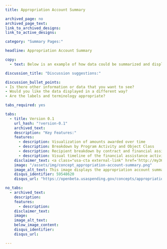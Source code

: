 ```yaml
---
title: Appropriation Account Summary

archived_page: no
archived_page_text:
link_to_archived_designs:
link_to_active_designs:

category: "Summary Pages:"

headline: Appropriation Account Summary

copy:
  - text: Below is an example of how data could be summarized and displayed by Appropriation Account (TAS). Please take a look and give us your feedback in the discussion section at the bottom of each tab.

discussion_title: "Discussion suggestions:"

discussion_bullet_points:
- Is there other information or data that you want to see?
- Would you like the data displayed in a different way?
- Are the labels and terminology appropriate?

tabs_required: yes

tabs:
  - title: Version 0.1
    url_hash: "!version-0.1"
    archived_text:
    description: "Key Features:"
    features:
      - description: Visualization of amounts awarded over time
      - description: Breakdown by Program Activity and Object Class
      - description: Recipient breakdown by contract and financial assistance
      - description: Visual timeline of the financial assistance activity
    disclaimer_text: <a class="usa-cta external-link" href='http://my36m8.axshare.com/appropriation_account_summary.html' target="_blank">View an interactive version of the below image</a>
    image: "/assets/img/concept_appropriation-account-summary.png"
    image_alt_text: This image displays the appropriation account summary wireframe. Across the top is the major awarding agency and the sub-tier agency  with the specific Treasury Account Symbol (TAS) number. Below is a graph showing the Amount Awarded over Time. Below the graph you can use the drop down to see the Program Activities and Product/Service Codes data. Next is a breakdown by recipients. At the bottom is the total list of awards by Appropriate Account.
    disqus_identifier: 59548620
    disqus_url: "https://openbeta.usaspending.gov/concepts/appropriation-account-summary#!version-0.1"

no_tabs:
  - archived_text:
    description:
    features:
      - description:
    disclaimer_text:
    image:
    image_alt_text:
    below_image_content:
    disqus_identifier:
    disqus_url:

---
```

